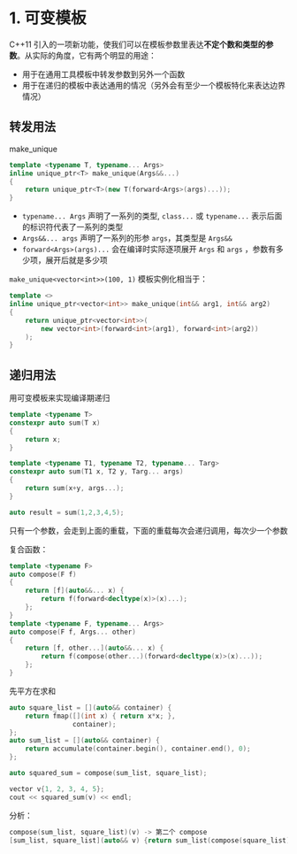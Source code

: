 # 1. 可变模板
C++11 引入的一项新功能，使我们可以在模板参数里表达**不定个数和类型的参数**。从实际的角度，它有两个明显的用途：
* 用于在通用工具模板中转发参数到另外一个函数
* 用于在递归的模板中表达通用的情况（另外会有至少一个模板特化来表达边界情况）

## 转发用法
make_unique
```c++
template <typename T, typename... Args>
inline unique_ptr<T> make_unique(Args&&...)
{
    return unique_ptr<T>(new T(forward<Args>(args)...));
}
```
* `typename... Args` 声明了一系列的类型, `class...` 或 `typename...` 表示后面的标识符代表了一系列的类型
* `Args&&... args` 声明了一系列的形参 `args`，其类型是 `Args&&`
* `forward<Args>(args)...` 会在编译时实际逐项展开 `Args` 和 `args` ，参数有多少项，展开后就是多少项

`make_unique<vector<int>>(100, 1)` 模板实例化相当于：
```c++
template <>
inline unique_ptr<vector<int>> make_unique(int&& arg1, int&& arg2)
{
    return unique_ptr<vector<int>>(
        new vector<int>(forward<int>(arg1), forward<int>(arg2))
    );
}
```
## 递归用法
用可变模板来实现编译期递归
```c++
template <typename T>
constexpr auto sum(T x)
{
    return x;
}

template <typename T1, typename T2, typename... Targ>
constexpr auto sum(T1 x, T2 y, Targ... args)
{
    return sum(x+y, args...);
}

auto result = sum(1,2,3,4,5);
```
只有一个参数，会走到上面的重载，下面的重载每次会递归调用，每次少一个参数

复合函数：
```c++
template <typename F>
auto compose(F f)
{
    return [f](auto&&... x) {
        return f(forward<decltype(x)>(x)...);
    };
}
template <typename F, typename... Args>
auto compose(F f, Args... other)
{
    return [f, other...](auto&&... x) {
        return f(compose(other...)(forward<decltype(x)>(x)...));
    };
}
```
先平方在求和
```c++
auto square_list = [](auto&& container) {
    return fmap([](int x) { return x*x; }, 
                container);
};
auto sum_list = [](auto&& container) {
    return accumulate(container.begin(), container.end(), 0);
};

auto squared_sum = compose(sum_list, square_list);

vector v{1, 2, 3, 4, 5};
cout << squared_sum(v) << endl;
```
分析：
```c++
compose(sum_list, square_list)(v) -> 第二个 compose
[sum_list, square_list](auto&& v) {return sum_list(compose(square_list)(forward<decltype(v)>(v)));}; ->
```
